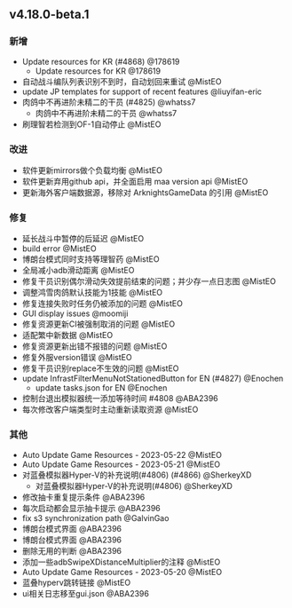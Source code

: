## v4.18.0-beta.1

### 新增

- Update resources for KR (#4868) @178619
   - Update resources for KR @178619
- 自动战斗编队列表识别不到时，自动划回来重试 @MistEO
- update JP templates for support of recent features @liuyifan-eric
- 肉鸽中不再进阶未精二的干员 (#4825) @whatss7
   - 肉鸽中不再进阶未精二的干员 @whatss7
- 刷理智若检测到OF-1自动停止 @MistEO

### 改进

- 软件更新mirrors做个负载均衡 @MistEO
- 软件更新弃用github api，并全面启用 maa version api @MistEO
- 更新海外客户端数据源，移除对 ArknightsGameData 的引用 @MistEO

### 修复

- 延长战斗中暂停的后延迟 @MistEO
- build error @MistEO
- 博朗台模式同时支持等理智药 @MistEO
- 全局减小adb滑动距离 @MistEO
- 修复干员识别偶尔滑动失效提前结束的问题；并少存一点日志图 @MistEO
- 调整鸿雪肉鸽默认技能为1技能 @MistEO
- 修复连接失败时任务仍被添加的问题 @MistEO
- GUI display issues @moomiji
- 修复资源更新CI被强制取消的问题 @MistEO
- 适配繁中新数据 @MistEO
- 修复资源更新出错不报错的问题 @MistEO
- 修复外服version错误 @MistEO
- 修复干员识别replace不生效的问题 @MistEO
- update InfrastFilterMenuNotStationedButton for EN (#4827) @Enochen
   - update tasks.json for EN @Enochen
- 控制台退出模拟器统一添加等待时间 #4808 @ABA2396
- 每次修改客户端类型时主动重新读取资源 @MistEO

### 其他

- Auto Update Game Resources - 2023-05-22 @MistEO
- Auto Update Game Resources - 2023-05-21 @MistEO
- 对蓝叠模拟器Hyper-V的补充说明(#4806) (#4866) @SherkeyXD
   - 对蓝叠模拟器Hyper-V的补充说明(#4806) @SherkeyXD
- 修改抽卡重复提示条件 @ABA2396
- 每次启动都会显示抽卡提示 @ABA2396
- fix s3 synchronization path @GalvinGao
- 博朗台模式界面 @ABA2396
- 博朗台模式界面 @ABA2396
- 删除无用的判断 @ABA2396
- 添加一些adbSwipeXDistanceMultiplier的注释 @MistEO
- Auto Update Game Resources - 2023-05-20 @MistEO
- 蓝叠hyperv跳转链接 @MistEO
- ui相关日志移至gui.json @ABA2396
